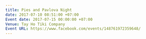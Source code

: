 ```yaml
---
title: Pies and Pavlova Night
date: 2017-07-10 08:51:00 +07:00
Event date: 2017-07-15 00:00:00 +07:00
Venue: Tay Ho Tiki Company
Event URL: https://www.facebook.com/events/148761972359648/
---
```


